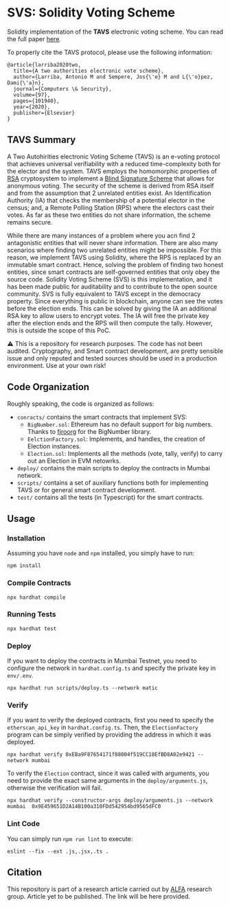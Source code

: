 # SVS: Solidity Voting Scheme
Solidity implementation of the **TAVS** electronic voting scheme.
You can read the full paper [here](https://riunet.upv.es/bitstream/handle/10251/166370/Larrba-Flor?sequence=3).

To properly cite the TAVS protocol, please use the following information: 
```
@article{larriba2020two,
  title={A two authorities electronic vote scheme},
  author={Larriba, Antonio M and Sempere, Jos{\'e} M and L{\'o}pez, Dami{\'a}n},
  journal={Computers \& Security},
  volume={97},
  pages={101940},
  year={2020},
  publisher={Elsevier}
}
```

## TAVS Summary
A Two Autohirities electronic Voting Scheme (TAVS) is an e-voting protocol that achieves universal verifiability with a reduced time-complexity both for the elector and the system.
TAVS employs the homomorphic properties of [RSA](https://en.wikipedia.org/wiki/RSA_(cryptosystem)) cryptosystem to implement a [Blind Signature Scheme](http://blog.koehntopp.de/uploads/Chaum.BlindSigForPayment.1982.PDF) that allows for anonymous voting.
The security of the scheme is derived from RSA itself and from the assumption that 2 unrelated entities exist.
An Identification Authority (IA) that checks the membership of a potential elector in the census; and, a Remote Polling Station (RPS) where the electors cast their votes.
As far as these two entities do not share information, the scheme remains secure.

While there are many instances of a problem where you acn find 2 antagonistic entities that will never share information.
There are also many scenarios where finding two unrelated entities might be impossible. 
For this reason, we implement TAVS using Solidity, where the RPS is replaced by an immutable smart contract.
Hence, solving the problem of finding two honest entities, since smart contracts are self-governed entities that only obey the source code. 
Solidity Voting Scheme (SVS) is this implementation, and it has been made public for auditability and to contribute to the open source community.
SVS is fully equivalent to TAVS except in the democracy property.
Since everything is public in blockchain, anyone can see the votes before the election ends.
This can be solved by giving the IA an additional RSA key to allow users to encrypt votes. 
The IA will free the private key after the election ends and the RPS will then compute the tally. 
However, this is outside the scope of this PoC.

:warning: This is a repository for research purposes. The code has not been audited.
Cryptography, and Smart contract development, are pretty sensible issue and only reputed and tested sources should be used in a production environment.
Use at your own risk!

## Code Organization
Roughly speaking, the code is organized as follows:

- `conracts/` contains the smart contracts that implement SVS:
  -  `BigNumber.sol`: Ethereum has no default support for big numbers. Thanks to [firoorg](https://github.com/firoorg/solidity-BigNumber) for the BigNumber library.
  -  `EelctionFactory.sol`: Implements, and handles, the creation of Election instances.
  -  `Election.sol`: Implements all the methods (vote, tally, verify) to carry out an Election in EVM netowrks.
- `deploy/` contains the main scripts to deploy the contracts in Mumbai network.
- `scripts/` contains a set of auxiliary functions both for implementing TAVS or for general smart contract development.
- `test/` contains all the tests (in Typescript) for the smart contracts. 
## Usage

### Installation
Assuming you have `node` and `npm` installed, you simply have to run:
```
npm install
```

### Compile Contracts
```
npx hardhat compile
```

### Running Tests
```
npx hardhat test
```

### Deploy
If you want to deploy the contracts in Mumbai Testnet, you need to configure the network in `hardhat.config.ts` and specify the private key in `env/.env`.
```
npx hardhat run scripts/deploy.ts --network matic
```

### Verify
If you want to verify the deployed contracts, first you need to specify the `etherscan_api_key` in `hardhat.config.ts`.
Then, the `ElectionFactory` program can be simply verified by providing the address in which it was deployed.
```
npx hardhat verify 0xEBa9F87654171f88004f519CC18EfBD8A02e9421 --network mumbai
```
To verify the `Election` contract, since it was called with arguments, you need to provide the exact same arguments in the `deploy/arguments.js`, otherwise the verification will fail. 
```
npx hardhat verify --constructor-args deploy/arguments.js --network mumbai  0x9E459651D2A14B100a310FDd542954bd9565dFC0
```

### Lint Code
You can simply run `npm run lint` to execute:

```
eslint --fix --ext .js,.jsx,.ts .
```

## Citation
This repository is part of a research article carried out by [ALFA](https://alfa.webs.upv.es/) research group.
Article yet to be published. The link will be here provided.

